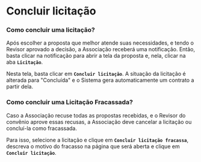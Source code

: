 # Concluir licitação

### Como concluir uma licitação?

Após escolher a proposta que melhor atende suas necessidades, e tendo o Revisor aprovado a decisão, a Associação receberá uma notificação. Então, basta clicar na notificação para abrir a tela da proposta e, nela, clicar na aba **`Licitação`**.

Nesta tela, basta clicar em **`Concluir licitação`**. A situação da licitação é alterada para "Concluída" e o Sistema gera automaticamente um contrato a partir dela.

### Como concluir uma Licitação Fracassada?

Caso a Associação recuse todas as propostas recebidas, e o Revisor do convênio aprove essas recusas, a Associação deve cancelar a licitação ou concluí-la como fracassada.&#x20;

Para isso, selecione a licitação e clique em **`Concluir licitação fracassa`**, descreva o motivo do fracasso na página que será aberta e clique em **`Concluir licitação`**.
